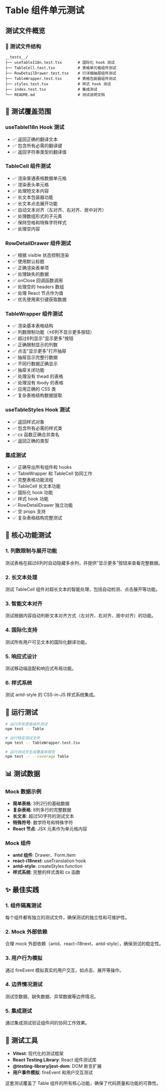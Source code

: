 # Table 组件单元测试

## 测试文件概览

### 📁 测试文件结构
```
__tests__/
├── useTableI18n.test.tsx       # 国际化 hook 测试
├── TableCell.test.tsx          # 表格单元格组件测试
├── RowDetailDrawer.test.tsx    # 行详细抽屉组件测试
├── TableWrapper.test.tsx       # 表格包装器组件测试
├── styles.test.tsx             # 样式 hook 测试
├── index.test.tsx              # 集成测试
└── README.md                   # 测试说明文档
```

## 🧪 测试覆盖范围

### useTableI18n Hook 测试
- ✅ 返回正确的翻译文本
- ✅ 包含所有必需的翻译键
- ✅ 返回字符串类型的翻译值

### TableCell 组件测试
- ✅ 渲染普通表格数据单元格
- ✅ 渲染表头单元格
- ✅ 处理短文本内容
- ✅ 长文本包装器功能
- ✅ 长文本点击展开功能
- ✅ 自动文本对齐（左对齐、右对齐、居中对齐）
- ✅ 处理数组形式的子元素
- ✅ 保持空格和特殊字符样式
- ✅ 处理空内容

### RowDetailDrawer 组件测试
- ✅ 根据 visible 状态控制渲染
- ✅ 使用默认标题
- ✅ 正确渲染表单项
- ✅ 处理缺失的数据
- ✅ onClose 回调函数调用
- ✅ 处理空的 headers 数组
- ✅ 处理 React 节点作为值
- ✅ 优先使用索引键获取数据

### TableWrapper 组件测试
- ✅ 渲染基本表格结构
- ✅ 列数限制功能（≤6列不显示更多按钮）
- ✅ 超过6列显示"显示更多"按钮
- ✅ 正确限制显示的列数
- ✅ 点击"显示更多"打开抽屉
- ✅ 抽屉显示完整行数据
- ✅ 不同行数据正确显示
- ✅ 抽屉关闭功能
- ✅ 处理没有 thead 的表格
- ✅ 处理没有 tbody 的表格
- ✅ 应用正确的 CSS 类
- ✅ 复杂表格结构数据提取

### useTableStyles Hook 测试
- ✅ 返回样式对象
- ✅ 包含所有必需的样式类
- ✅ cx 函数正确合并类名
- ✅ 返回正确的类型

### 集成测试
- ✅ 正确导出所有组件和 hooks
- ✅ TableWrapper 和 TableCell 协同工作
- ✅ 完整表格功能流程
- ✅ TableCell 长文本功能
- ✅ 国际化 hook 功能
- ✅ 样式 hook 功能
- ✅ RowDetailDrawer 独立功能
- ✅ 空 props 支持
- ✅ 复杂表格结构完整测试

## 🎯 核心功能测试

### 1. 列数限制与展开功能
测试表格在超过6列时自动隐藏多余列，并提供"显示更多"按钮来查看完整数据。

### 2. 长文本处理
测试 TableCell 组件对超长文本的智能处理，包括自动检测、点击展开等功能。

### 3. 智能文本对齐
测试根据内容自动判断文本对齐方式（左对齐、右对齐、居中对齐）的功能。

### 4. 国际化支持
测试所有用户可见文本的国际化翻译功能。

### 5. 响应式设计
测试移动端适配和响应式布局功能。

### 6. 样式系统
测试 antd-style 的 CSS-in-JS 样式系统集成。

## 🚀 运行测试

```bash
# 运行所有表格组件测试
npm test -- Table

# 运行特定测试文件
npm test -- TableWrapper.test.tsx

# 运行测试并生成覆盖率报告
npm test -- --coverage Table
```

## 📊 测试数据

### Mock 数据示例
- **简单表格**: 3列2行的基础数据
- **复杂表格**: 8列多行的完整数据
- **长文本**: 超过50字符的测试文本
- **特殊符号**: 数学符号和特殊字符
- **React 节点**: JSX 元素作为单元格内容

### Mock 组件
- **antd 组件**: Drawer、Form.Item
- **react-i18next**: useTranslation hook
- **antd-style**: createStyles function
- **样式系统**: 完整的样式类和 cx 函数

## ✨ 最佳实践

### 1. 组件隔离测试
每个组件都有独立的测试文件，确保测试的独立性和可维护性。

### 2. Mock 外部依赖
合理 mock 外部依赖（antd、react-i18next、antd-style），确保测试的稳定性。

### 3. 用户行为模拟
通过 fireEvent 模拟真实的用户交互，如点击、展开等操作。

### 4. 边界情况测试
测试空数据、缺失数据、异常数据等边界情况。

### 5. 集成测试
通过集成测试验证组件间的协同工作效果。

## 🔧 测试工具

- **Vitest**: 现代化的测试框架
- **React Testing Library**: React 组件测试库
- **@testing-library/jest-dom**: DOM 断言扩展
- **用户事件模拟**: fireEvent 和用户交互测试

这套测试覆盖了 Table 组件的所有核心功能，确保了代码质量和功能的可靠性。 